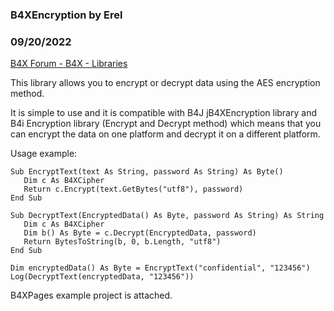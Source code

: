 ###  B4XEncryption by Erel
### 09/20/2022
[B4X Forum - B4X - Libraries](https://www.b4x.com/android/forum/threads/48177/)

This library allows you to encrypt or decrypt data using the AES encryption method.  
  
It is simple to use and it is compatible with B4J jB4XEncryption library and B4i Encryption library (Encrypt and Decrypt method) which means that you can encrypt the data on one platform and decrypt it on a different platform.  
  
Usage example:  

```B4X
Sub EncryptText(text As String, password As String) As Byte()  
   Dim c As B4XCipher  
   Return c.Encrypt(text.GetBytes("utf8"), password)  
End Sub  
  
Sub DecryptText(EncryptedData() As Byte, password As String) As String  
   Dim c As B4XCipher  
   Dim b() As Byte = c.Decrypt(EncryptedData, password)  
   Return BytesToString(b, 0, b.Length, "utf8")  
End Sub  
  
Dim encryptedData() As Byte = EncryptText("confidential", "123456")  
Log(DecryptText(encryptedData, "123456"))
```

  
  
B4XPages example project is attached.